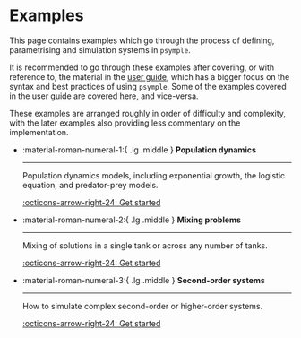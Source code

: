 # Examples

This page contains examples which go through the process of defining, parametrising and simulation systems in `psymple`. 

It is recommended to go through these examples after covering, or with reference to, the material in the [user guide](../user_guide/getting_started.md), which has a bigger focus on the syntax and best practices of using `psymple`. Some of the examples covered in the user guide are covered here, and vice-versa. 

These examples are arranged roughly in order of difficulty and complexity, with the later examples also providing less commentary on the implementation.

<div class="grid cards" markdown>

-   :material-roman-numeral-1:{ .lg .middle } __Population dynamics__

    ---

    Population dynamics models, including exponential growth, the logistic equation, and predator-prey models.

    [:octicons-arrow-right-24: Get started](./population_dynamics/index.md)

-   :material-roman-numeral-2:{ .lg .middle } __Mixing problems__

    ---

    Mixing of solutions in a single tank or across any number of tanks.

    [:octicons-arrow-right-24: Get started](./mixing_problems/index.md)

-   :material-roman-numeral-3:{ .lg .middle } __Second-order systems__

    ---

    How to simulate complex second-order or higher-order systems.

    [:octicons-arrow-right-24: Get started](./second_order_odes/index.md)

</div>
